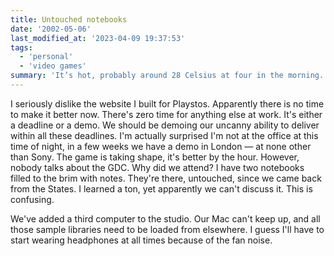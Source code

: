 ```yaml
---
title: Untouched notebooks
date: '2002-05-06'
last_modified_at: '2023-04-09 19:37:53'
tags:
  - 'personal'
  - 'video games'
summary: 'It’s hot, probably around 28 Celsius at four in the morning. Can’t really sleep like this, so I reflect on a see-saw of work-related emotions.'
---
```

I seriously dislike the website I built for Playstos. Apparently there is no time to make it better now. There's zero time for anything else at work. It's either a deadline or a demo. We should be demoing our uncanny ability to deliver within all these deadlines. I'm actually surprised I'm not at the office at this time of night, in a few weeks we have a demo in London — at none other than Sony. The game is taking shape, it's better by the hour. However, nobody talks about the GDC. Why did we attend? I have two notebooks filled to the brim with notes. They're there, untouched, since we came back from the States. I learned a ton, yet apparently we can't discuss it. This is confusing.

We've added a third computer to the studio. Our Mac can't keep up, and all those sample libraries need to be loaded from elsewhere. I guess I'll have to start wearing headphones at all times because of the fan noise.